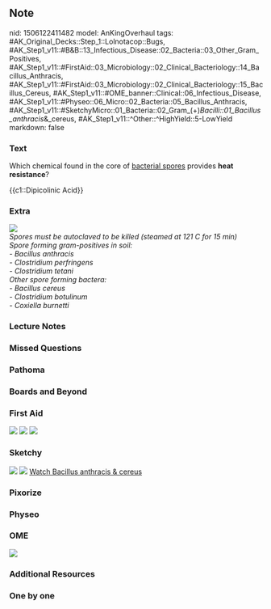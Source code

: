 ## Note
nid: 1506122411482
model: AnKingOverhaul
tags: #AK_Original_Decks::Step_1::Lolnotacop::Bugs, #AK_Step1_v11::#B&B::13_Infectious_Disease::02_Bacteria::03_Other_Gram_Positives, #AK_Step1_v11::#FirstAid::03_Microbiology::02_Clinical_Bacteriology::14_Bacillus_Anthracis, #AK_Step1_v11::#FirstAid::03_Microbiology::02_Clinical_Bacteriology::15_Bacillus_Cereus, #AK_Step1_v11::#OME_banner::Clinical::06_Infectious_Disease, #AK_Step1_v11::#Physeo::06_Micro::02_Bacteria::05_Bacillus_Anthracis, #AK_Step1_v11::#SketchyMicro::01_Bacteria::02_Gram_(+)_Bacilli::01_Bacillus_anthracis_&_cereus, #AK_Step1_v11::^Other::^HighYield::5-LowYield
markdown: false

### Text
Which chemical found in the core of <u>bacterial spores</u>
provides <b>heat resistance</b>?
<div>
  {{c1::Dipicolinic Acid}}
</div>

### Extra
<img src="Screen%20Shot%202017-03-15%20at%2010.21.35%20PM.png">
<div>
  <div>
    <i>Spores must be autoclaved to be killed (steamed at 121 C for
    15 min)</i>
  </div>
  <div>
    <i>Spore forming gram-positives in soil:</i>
  </div>
  <div>
    <i>- Bacillus anthracis</i>
  </div>
  <div>
    <i>- Clostridium perfringens</i>
  </div>
  <div>
    <i>- Clostridium tetani</i>
  </div>
  <div>
    <i>Other spore forming bactera:</i>
  </div>
  <div>
    <i>- Bacillus cereus</i>
  </div>
  <div>
    <i>- Clostridium botulinum</i>
  </div>
  <div>
    <i>- Coxiella burnetti</i>
  </div>
</div>

### Lecture Notes


### Missed Questions


### Pathoma


### Boards and Beyond


### First Aid
<img src="tmpeerjdorc.png"> <img src="tmplpvlrula.png"> <img src=
"tmpxwc8etoh.png">

### Sketchy
<img src="paste-486525305356289.jpg"> <img src=
"Screen%20Shot%202019-09-26%20at%208.14.06%20AM.png"> <a href=
"https://dashboard.sketchy.com/study/medical/courses/medical-microbiology/units/medical-microbiology-bacteria/videos/medical-microbiology-bacteria-gram-positive-bacilli-bacillus-anthracis-and-cereus?utm_source=anki&utm_medium=partnership&utm_campaign=february_update&utm_content=medical">
Watch Bacillus anthracis & cereus</a>

### Pixorize


### Physeo


### OME
<div class="ome-widget">
  <a href=
  "https://onlinemeded.org/spa/infectious-disease?ref=anki"><img src="_OME_AnkiFlashcards_Topic_2.png"></a>
</div>

### Additional Resources


### One by one

